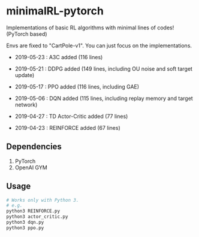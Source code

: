 # minimalRL-pytorch

Implementations of basic RL algorithms with minimal lines of codes! (PyTorch based)

Envs are fixed to "CartPole-v1". You can just focus on the implementations.

* 2019-05-23 : A3C added (116 lines)

* 2019-05-21 : DDPG added (149 lines, including OU noise and soft target update)

* 2019-05-17 : PPO added (116 lines,  including GAE)

* 2019-05-06 : DQN added (115 lines,  including replay memory and target network)

* 2019-04-27 : TD Actor-Critic added (77 lines)

* 2019-04-23 : REINFORCE added (67 lines)





## Dependencies
1. PyTorch
2. OpenAI GYM

## Usage
```bash
# Works only with Python 3.
# e.g.
python3 REINFORCE.py
python3 actor_critic.py
python3 dqn.py
python3 ppo.py
```
